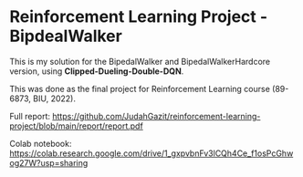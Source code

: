# Reinforcement Learning Project - BipdealWalker

This is my solution for the BipedalWalker and BipedalWalkerHardcore version, using **Clipped-Dueling-Double-DQN**.

This was done as the final project for Reinforcement Learning course (89-6873, BIU, 2022).

Full report:
https://github.com/JudahGazit/reinforcement-learning-project/blob/main/report/report.pdf

Colab notebook:
https://colab.research.google.com/drive/1_gxpvbnFv3lCQh4Ce_f1osPcGhwog27W?usp=sharing